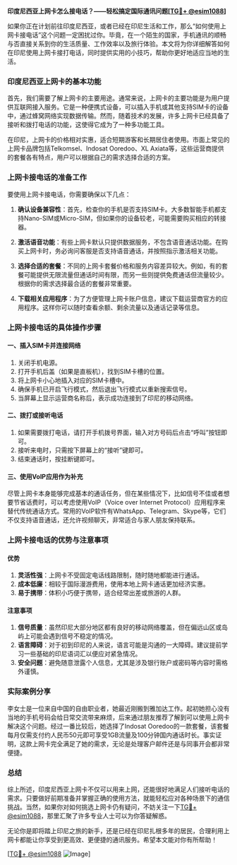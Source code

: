 **印度尼西亚上网卡怎么接电话？——轻松搞定国际通讯问题[[TG💪+ @esim1088](https://t.me/s/esim1088)]**

如果你正在计划前往印度尼西亚，或者已经在印尼生活和工作，那么“如何使用上网卡接电话”这个问题一定困扰过你。毕竟，在一个陌生的国家，手机通讯的顺畅与否直接关系到你的生活质量、工作效率以及旅行体验。本文将为你详细解答如何在印尼使用上网卡接打电话，同时提供实用的小技巧，帮助你更好地适应当地的生活。

### 印度尼西亚上网卡的基本功能

首先，我们需要了解上网卡的主要用途。通常来说，上网卡的主要功能是为用户提供互联网接入服务。它是一种便携式设备，可以插入手机或其他支持SIM卡的设备中，通过蜂窝网络实现数据传输。然而，随着技术的发展，许多上网卡已经具备了接听和拨打电话的功能，这使得它成为了一种多功能工具。

在印尼，上网卡的价格相对实惠，适合短期游客和长期居住者使用。市面上常见的上网卡品牌包括Telkomsel、Indosat Ooredoo、XL Axiata等，这些运营商提供的套餐各有特点，用户可以根据自己的需求选择合适的方案。

### 上网卡接电话的准备工作

要使用上网卡接电话，你需要确保以下几点：

1. **确认设备兼容性**：首先，检查你的手机是否支持SIM卡。大多数智能手机都支持Nano-SIM或Micro-SIM，但如果你的设备较老，可能需要购买相应的转接器。

2. **激活语音功能**：有些上网卡默认只提供数据服务，不包含语音通话功能。在购买上网卡时，务必询问客服是否支持语音通话，并按照指示激活相关功能。

3. **选择合适的套餐**：不同的上网卡套餐价格和服务内容差异较大。例如，有的套餐可能提供无限流量但通话时间有限，而另一些则提供免费通话但流量较少。根据你的需求选择最合适的套餐非常重要。

4. **下载相关应用程序**：为了方便管理上网卡账户信息，建议下载运营商官方的应用程序。这样你可以随时查看余额、剩余流量以及通话记录等信息。

### 上网卡接电话的具体操作步骤

#### 一、插入SIM卡并连接网络

1. 关闭手机电源。
2. 打开手机后盖（如果是直板机），找到SIM卡槽的位置。
3. 将上网卡小心地插入对应的SIM卡槽中。
4. 确保手机已开启飞行模式，然后退出飞行模式以重新搜索信号。
5. 当屏幕上显示运营商名称后，表示成功连接到了印尼的移动网络。

#### 二、拨打或接听电话

1. 如果需要拨打电话，请打开手机拨号界面，输入对方号码后点击“呼叫”按钮即可。
2. 接听来电时，只需按下屏幕上的“接听”键即可。
3. 结束通话时，按挂断键即可。

#### 三、使用VoIP应用作为补充

尽管上网卡本身能够完成基本的通话任务，但在某些情况下，比如信号不佳或者想要节省话费时，可以考虑使用VoIP（Voice over Internet Protocol）应用程序来替代传统通话方式。常用的VoIP软件有WhatsApp、Telegram、Skype等，它们不仅支持语音通话，还允许视频聊天，非常适合与家人朋友保持联系。

### 上网卡接电话的优势与注意事项

#### 优势

1. **灵活性强**：上网卡不受固定电话线路限制，随时随地都能进行通话。
2. **成本低廉**：相较于国际漫游费用，使用本地上网卡通话更加经济实惠。
3. **易于携带**：体积小巧便于携带，适合经常出差或旅游的人群。

#### 注意事项

1. **信号质量**：虽然印尼大部分地区都有良好的移动网络覆盖，但在偏远山区或岛屿上可能会遇到信号不稳定的情况。
2. **语言障碍**：对于初到印尼的人来说，语言可能是沟通的一大障碍。建议提前学习一些基础的印尼语词汇以便应对紧急情况。
3. **安全问题**：避免随意泄露个人信息，尤其是涉及银行账户或密码等内容时需格外谨慎。

### 实际案例分享

李女士是一位来自中国的自由职业者，她最近刚搬到雅加达工作。起初她担心没有当地的手机号码会给日常交流带来麻烦，后来通过朋友推荐了解到可以使用上网卡解决这个问题。经过一番比较后，她选择了Indosat Ooredoo的一款套餐，该套餐每月仅需支付约人民币50元即可享受1GB流量及100分钟国内通话时长。事实证明，这款上网卡完全满足了她的需求，无论是处理客户邮件还是与同事开会都非常便捷。

### 总结

综上所述，印度尼西亚上网卡不仅可以用来上网，还能很好地满足人们接听电话的需求。只要做好前期准备并掌握正确的使用方法，就能轻松应对各种场景下的通信挑战。当然，如果你对如何挑选上网卡仍有疑问，不妨关注一下[TG💪+ @esim1088](https://t.me/s/esim1088)，那里汇聚了许多专业人士可以为你答疑解惑。

无论你是即将踏上印尼之旅的新手，还是已经在印尼扎根多年的居民，合理利用上网卡都能让你享受到更高效、更便捷的通讯服务。希望本文能对你有所帮助！

[[TG💪+ @esim1088](https://t.me/s/esim1088) ![Image](https://i.postimg.cc/4NQfJmqS/Snipaste-2025-05-13-00-14-12.png)]